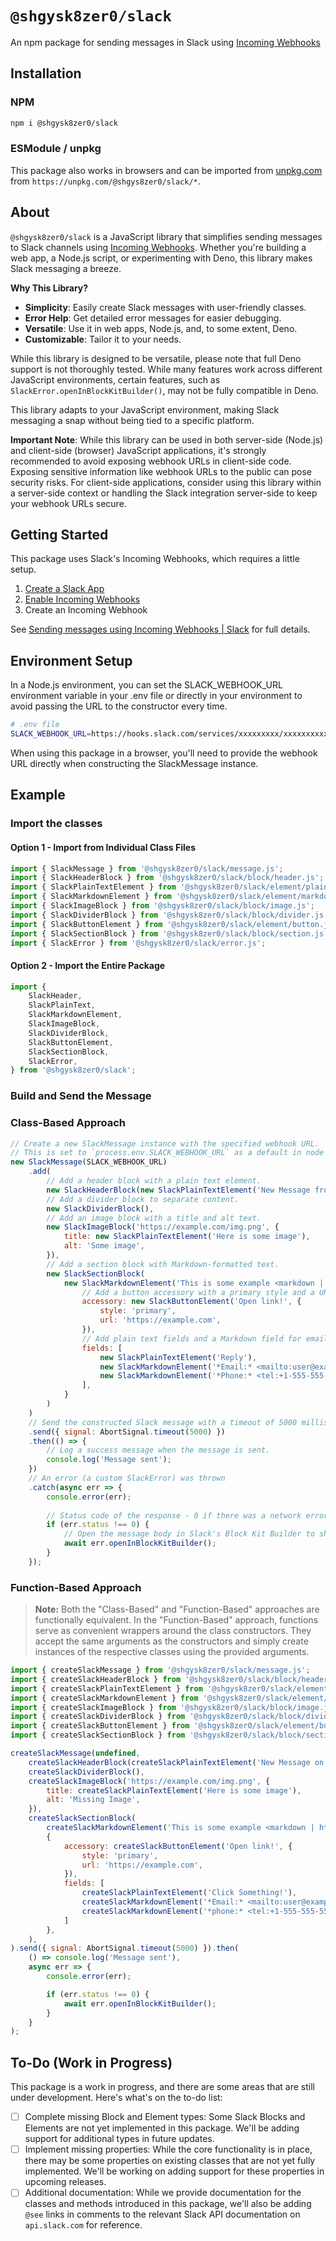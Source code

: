 # `@shgysk8zer0/slack`

An npm package for sending messages in Slack using [Incoming Webhooks](https://api.slack.com/messaging/webhooks)

## Installation

### NPM

```bash
npm i @shgysk8zer0/slack
```

### ESModule / unpkg

This package also works in browsers and can be imported from [unpkg.com](https://unpkg.com/browse/@shgysk8zer0/slack)
from `https://unpkg.com/@shgys8zer0/slack/*`.

## About

`@shgysk8zer0/slack` is a JavaScript library that simplifies sending messages to Slack channels using [Incoming Webhooks](https://api.slack.com/messaging/webhooks). Whether you're building a web app, a Node.js script, or experimenting with Deno, this library makes Slack messaging a breeze.

**Why This Library?**

- **Simplicity**: Easily create Slack messages with user-friendly classes.
- **Error Help**: Get detailed error messages for easier debugging.
- **Versatile**: Use it in web apps, Node.js, and, to some extent, Deno.
- **Customizable**: Tailor it to your needs.

While this library is designed to be versatile, please note that full Deno support is not thoroughly tested. While many features work across different JavaScript environments, certain features, such as `SlackError.openInBlockKitBuilder()`, may not be fully compatible in Deno.

This library adapts to your JavaScript environment, making Slack messaging a snap without being tied to a specific platform.

**Important Note**: While this library can be used in both server-side (Node.js) and client-side (browser) JavaScript applications, it's strongly recommended to avoid exposing webhook URLs in client-side code. Exposing sensitive information like webhook URLs to the public can pose security risks. For client-side applications, consider using this library within a server-side context or handling the Slack integration server-side to keep your webhook URLs secure.

## Getting Started

This package uses Slack's Incoming Webhooks, which requires a little setup.

1. [Create a Slack App](https://api.slack.com/apps/new)
2. [Enable Incoming Webhooks](https://api.slack.com/apps)
3. Create an Incoming Webhook

See [Sending messages using Incoming Webhooks | Slack](https://api.slack.com/messaging/webhooks) for full details.

## Environment Setup

In a Node.js environment, you can set the SLACK_WEBHOOK_URL environment variable in your .env file or directly in your environment to avoid passing the URL to the constructor every time.

```bash
# .env file
SLACK_WEBHOOK_URL=https://hooks.slack.com/services/xxxxxxxxx/xxxxxxxxxxx/xxxxxxxx
```

When using this package in a browser, you'll need to provide the webhook URL directly when constructing the SlackMessage instance.

## Example

### Import the classes

#### Option 1 - Import from Individual Class Files

```js
import { SlackMessage } from '@shgysk8zer0/slack/message.js';
import { SlackHeaderBlock } from '@shgysk8zer0/slack/block/header.js';
import { SlackPlainTextElement } from '@shgysk8zer0/slack/element/plain-text.js';
import { SlackMarkdownElement } from '@shgysk8zer0/slack/element/markdown.js';
import { SlackImageBlock } from '@shgysk8zer0/slack/block/image.js';
import { SlackDividerBlock } from '@shgysk8zer0/slack/block/divider.js';
import { SlackButtonElement } from '@shgysk8zer0/slack/element/button.js';
import { SlackSectionBlock } from '@shgysk8zer0/slack/block/section.js';
import { SlackError } from '@shgysk8zer0/slack/error.js';
```

#### Option 2 - Import the Entire Package

```js
import {
	SlackHeader,
	SlackPlainText,
	SlackMarkdownElement,
	SlackImageBlock,
	SlackDividerBlock,
	SlackButtonElement,
	SlackSectionBlock,
	SlackError,
} from '@shgysk8zer0/slack';
```

### Build and Send the Message

### Class-Based Approach

```js
// Create a new SlackMessage instance with the specified webhook URL.
// This is set to `process.env.SLACK_WEBHOOK_URL` as a default in node
new SlackMessage(SLACK_WEBHOOK_URL)
	.add(
		// Add a header block with a plain text element.
		new SlackHeaderBlock(new SlackPlainTextElement('New Message from Slack Bot')),
		// Add a divider block to separate content.
		new SlackDividerBlock(),
		// Add an image block with a title and alt text.
		new SlackImageBlock('https://example.com/img.png', {
			title: new SlackPlainTextElement('Here is some image'),
			alt: 'Some image',
		}),
		// Add a section block with Markdown-formatted text.
		new SlackSectionBlock(
			new SlackMarkdownElement('This is some example <markdown | https://en.wikipedia.org/wiki/Markdown>'), {
				// Add a button accessory with a primary style and a URL.
				accessory: new SlackButtonElement('Open link!', {
					style: 'primary',
					url: 'https://example.com',
				}),
				// Add plain text fields and a Markdown field for email and phone number.
				fields: [
					new SlackPlainTextElement('Reply'),
					new SlackMarkdownElement('*Email:* <mailto:user@example.com | user@example.com>'),
					new SlackMarkdownElement('*Phone:* <tel:+1-555-555-5555 | 555-555-5555>'),
				],
			}
		)
	)
	// Send the constructed Slack message with a timeout of 5000 milliseconds using an AbortSignal.
	.send({ signal: AbortSignal.timeout(5000) })
	.then(() => {
		// Log a success message when the message is sent.
		console.log('Message sent');
	})
	// An error (a custom SlackError) was thrown
	.catch(async err => {
		console.error(err);
		
		// Status code of the response - 0 if there was a network error or aborted signal
		if (err.status !== 0) {
			// Open the message body in Slack's Block Kit Builder to show where any errors are.
			await err.openInBlockKitBuilder();
		}
	});
```

### Function-Based Approach

> **Note:** Both the "Class-Based" and "Function-Based" approaches are functionally equivalent. In the "Function-Based" approach, functions serve as convenient wrappers around the class constructors. They accept the same arguments as the constructors and simply create instances of the respective classes using the provided arguments.

```js
import { createSlackMessage } from '@shgysk8zer0/slack/message.js';
import { createSlackHeaderBlock } from '@shgysk8zer0/slack/block/header.js';
import { createSlackPlainTextElement } from '@shgysk8zer0/slack/element/plain-text.js';
import { createSlackMarkdownElement } from '@shgysk8zer0/slack/element/markdown.js';
import { createSlackImageBlock } from '@shgysk8zer0/slack/block/image.js';
import { createSlackDividerBlock } from '@shgysk8zer0/slack/block/divider.js';
import { createSlackButtonElement } from '@shgysk8zer0/slack/element/button.js';
import { createSlackSectionBlock } from '@shgysk8zer0/slack/block/section.js';

createSlackMessage(undefined,
	createSlackHeaderBlock(createSlackPlainTextElement('New Message on from Slack Bot')),
	createSlackDividerBlock(),
	createSlackImageBlock('https://example.com/img.png', {
		title: createSlackPlainTextElement('Here is some image'),
		alt: 'Missing Image',
	}),
	createSlackSectionBlock(
		createSlackMarkdownElement('This is some example <markdown | https://en.wikipedia.org/wiki/Markdown>'),
		{
			accessory: createSlackButtonElement('Open link!', {
				style: 'primary',
				url: 'https://example.com',
			}),
			fields: [
				createSlackPlainTextElement('Click Something!'),
				createSlackMarkdownElement('*Email:* <mailto:user@example.com | user@example.com>'),
				createSlackMarkdownElement('*phone:* <tel:+1-555-555-5555 | 555-555-5555>'),
			]
		},
	),
).send({ signal: AbortSignal.timeout(5000) }).then(
	() => console.log('Message sent'),
	async err => {
		console.error(err);

		if (err.status !== 0) {
			await err.openInBlockKitBuilder();
		}
	}
);
```

## To-Do (Work in Progress)

This package is a work in progress, and there are some areas that are still under development. Here's what's on the to-do list:

- [ ] Complete missing Block and Element types: Some Slack Blocks and Elements are not yet implemented in this package. We'll be adding support for additional types in future updates.
- [ ] Implement missing properties: While the core functionality is in place, there may be some properties on existing classes that are not yet fully implemented. We'll be working on adding support for these properties in upcoming releases.
- [ ] Additional documentation: While we provide documentation for the classes and methods introduced in this package, we'll also be adding `@see` links in comments to the relevant Slack API documentation on `api.slack.com` for reference.
